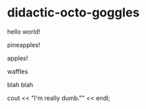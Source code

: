 # didactic-octo-goggles

hello world!


pineapples!

apples!


waffles

blah blah

cout << "I'm really dumb."" << endl;
